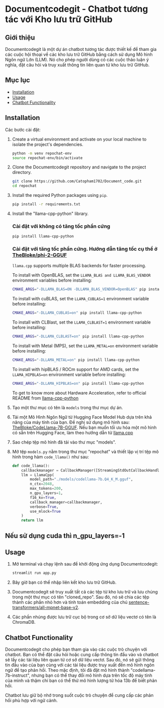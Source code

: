 # Documentcodegit - Chatbot tương tác với Kho lưu trữ GitHub

## Giới thiệu

Documentcodegit là một dự án chatbot tương tác được thiết kế để tham gia các cuộc hội thoại về các kho lưu trữ GitHub bằng cách sử dụng Mô hình Ngôn ngữ Lớn (LLM). Nó cho phép người dùng có các cuộc thảo luận ý nghĩa, đặt câu hỏi và truy xuất thông tin liên quan từ kho lưu trữ GitHub.

 
## Mục lục  

- [Installation](#installation)
- [Usage](#usage)
- [Chatbot Functionality](#chatbot-functionality)



## Installation

Các bước cài đặt:

1. Create a virtual environment and activate on your local machine to isolate the project's dependencies.
   ```bash
   python -m venv repochat-env
   source repochat-env/bin/activate
   ```

2. Clone the Documentcodegit repository and navigate to the project directory.
   ```bash
   git clone https://github.com/Catopham1702/Document_code.git
   cd repochat
   ```

3. Install the required Python packages using `pip`.
   ```bash
   pip install -r requirements.txt
   ```

4. Install the "llama-cpp-python" library.
    ### Cài đặt với không có tăng tốc phần cứng
   ```bash
   pip install llama-cpp-python
   ```

   ### Cài đặt với tăng tốc phần cứng. Hướng dẫn tăng tốc cụ thể ở [TheBloke/phi-2-GGUF](https://huggingface.co/TheBloke/phi-2-GGUF)

    `llama.cpp` supports multiple BLAS backends for faster processing.

    To install with OpenBLAS, set the `LLAMA_BLAS and LLAMA_BLAS_VENDOR` environment variables before installing:

    ```bash
    CMAKE_ARGS="-DLLAMA_BLAS=ON -DLLAMA_BLAS_VENDOR=OpenBLAS" pip install llama-cpp-python
    ```

    To install with cuBLAS, set the `LLAMA_CUBLAS=1` environment variable before installing:

    ```bash
    CMAKE_ARGS="-DLLAMA_CUBLAS=on" pip install llama-cpp-python
    ```

    To install with CLBlast, set the `LLAMA_CLBLAST=1` environment variable before installing:

    ```bash
    CMAKE_ARGS="-DLLAMA_CLBLAST=on" pip install llama-cpp-python
    ```

    To install with Metal (MPS), set the `LLAMA_METAL=on` environment variable before installing:

    ```bash
    CMAKE_ARGS="-DLLAMA_METAL=on" pip install llama-cpp-python
    ```

    To install with hipBLAS / ROCm support for AMD cards, set the `LLAMA_HIPBLAS=on` environment variable before installing:

    ```bash
    CMAKE_ARGS="-DLLAMA_HIPBLAS=on" pip install llama-cpp-python
    ```

    To get to know more about Hardware Acceleration, refer to official README from [llama-cpp-python](https://github.com/abetlen/llama-cpp-python)

5. Tạo một thư mục có tên là `models` trong thư mục dự án.

6. Tải một Mô Hình Ngôn Ngữ từ Hugging Face Model Hub dựa trên khả năng của máy tính của bạn. Đề nghị sử dụng mô hình sau: [TheBloke/CodeLlama-7B-GGUF](https://huggingface.co/TheBloke/CodeLlama-7B-GGUF/blob/main/codellama-7b.Q4_K_M.gguf). Nếu bạn muốn tối ưu hóa một mô hình có sẵn trên Hugging Face, làm theo hướng dẫn từ [llama.cpp](https://github.com/ggerganov/llama.cpp)

7. Sao chép tệp mô hình đã tải vào thư mục "models".

8. Mở tệp `models.py` nằm trong thư mục "repochat" và thiết lập vị trí tệp mô hình trong hàm `code_llama()` như sau:
   ```python
   def code_llama():
       callbackmanager = CallbackManager([StreamingStdOutCallbackHandler()])
       llm = LlamaCpp(
           model_path="./models/codellama-7b.Q4_K_M.gguf",
           n_ctx=2048,
           max_tokens=200,
           n_gpu_layers=1,
           f16_kv=True,
           callback_manager=callbackmanager,
           verbose=True,
           use_mlock=True
       )
       return llm
   ```
## Nếu sử dụng cuda thì n_gpu_layers=-1 
## Usage

1. Mở terminal và chạy lệnh sau để khởi động ứng dụng Documentcodegit:
   ```bash
   streamlit run app.py
   ```

2. Bây giờ bạn có thể nhập liên kết kho lưu trữ GitHub.

3. Documentcodegit sẽ truy xuất tất cả các tệp từ kho lưu trữ và lưu chúng trong một thư mục có tên "cloned_repo". Sau đó, nó sẽ chia các tệp thành các phần nhỏ hơn và tính toán embedding của chú [sentence-transformers/all-mpnet-base-v2](https://huggingface.co/sentence-transformers/all-mpnet-base-v2).

4. Các phần nhúng được lưu trữ cục bộ trong cơ sở dữ liệu vectơ có tên là ChromaDB.

## Chatbot Functionality

Documentcodegit cho phép bạn tham gia vào các cuộc trò chuyện với chatbot. Bạn có thể đặt câu hỏi hoặc cung cấp thông tin đầu vào và chatbot sẽ lấy các tài liệu liên quan từ cơ sở dữ liệu vectơ. Sau đó, nó sẽ gửi thông tin đầu vào của bạn cùng với các tài liệu được truy xuất đến mô hình ngôn ngữ để tạo phản hồi. Theo mặc định, tôi đã đặt mô hình thành "codellama-7b-instruct", nhưng bạn có thể thay đổi mô hình dựa trên tốc độ máy tính của mình và thậm chí bạn có thể thử mô hình lượng tử hóa 13b để biết phản hồi.

Chatbot lưu giữ bộ nhớ trong suốt cuộc trò chuyện để cung cấp các phản hồi phù hợp với ngữ cảnh.


